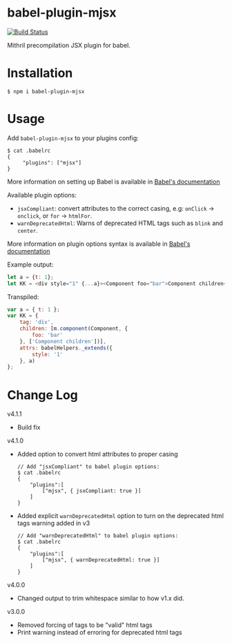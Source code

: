 # babel-plugin-mjsx

[![Build Status](https://travis-ci.org/Naddiseo/babel-plugin-mjsx.svg?branch=master)](https://travis-ci.org/Naddiseo/babel-plugin-mjsx)

Mithril precompilation JSX plugin for babel.

Installation
============

    $ npm i babel-plugin-mjsx

Usage
=====

Add `babel-plugin-mjsx` to your plugins config:

    $ cat .babelrc
    {
         "plugins": ["mjsx"]
    }

More information on setting up Babel is available in [Babel's documentation](https://babeljs.io/docs/setup/)

Available plugin options:

* `jsxCompliant`: convert attributes to the correct casing, e.g: `onClick` -> `onclick`, or `for` -> `htmlFor`.
* `warnDeprecatedHtml`: Warns of deprecated HTML tags such as `blink` and `center`. 

More information on plugin options syntax is available in [Babel's documentation](http://babeljs.io/docs/plugins/#options)

Example output:
```javascript
let a = {t: 1};
let KK = <div style="1" {...a}><Component foo="bar">Component children</Component></div>;
```
Transpiled:
```javascript
var a = { t: 1 };
var KK = {
	tag: 'div',
	children: [m.component(Component, {
		foo: 'bar'
	}, ['Component children'])],
	attrs: babelHelpers._extends({
		style: '1'
	}, a)
};
```

Change Log
==========

v4.1.1

* Build fix

v4.1.0

* Added option to convert html attributes to proper casing

    ```
    // Add "jsxCompliant" to babel plugin options:
    $ cat .babelrc
    {
        "plugins":[
            ["mjsx", { jsxCompliant: true }]
        ]
    }
    ```

* Added explicit `warnDeprecatedHtml` option to turn on the deprecated html tags warning added in v3

    ```
    // Add "warnDeprecatedHtml" to babel plugin options:
    $ cat .babelrc
    {
        "plugins":[
            ["mjsx", { warnDeprecatedHtml: true }]
        ]
    }
    ```

v4.0.0

* Changed output to trim whitespace similar to how v1.x did.

v3.0.0

* Removed forcing of tags to be "valid" html tags
* Print warning instead of erroring for deprecated html tags 


